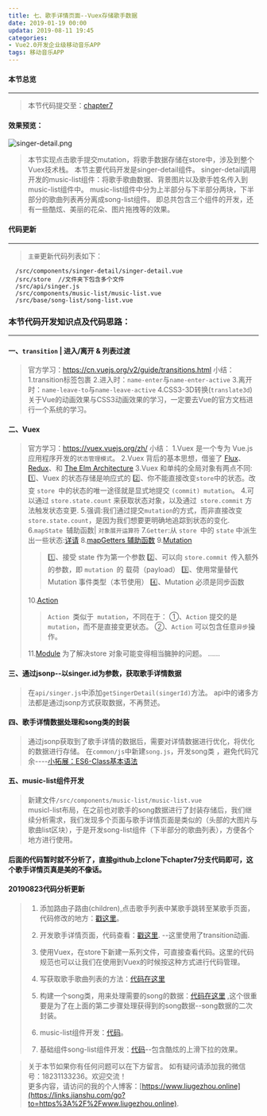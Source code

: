 ```yaml
---
title: 七、歌手详情页面--Vuex存储歌手数据
date: 2019-01-19 00:00
updata: 2019-08-11 19:45
categories:
- Vue2.0开发企业级移动音乐APP
tags: 移动音乐APP
---
```

#### 本节总览
---
> 本节代码提交至：[chapter7](https://github.com/liugezhou/liugezhou_music/tree/chapter7)
#### 效果预览：
![singer-detail.png](http://img.liugezhou.online/Vue2-07.png)
<!--more-->
>本节实现点击歌手提交mutation，将歌手数据存储在store中，涉及到整个Vuex技术栈。
本节主要代码开发是singer-detail组件。
singer-detail调用开发的music-list组件：将歌手歌曲数据、背景图片以及歌手姓名传入到music-list组件中。
music-list组件中分为上半部分与下半部分两块，下半部分的歌曲列表再分离成song-list组件。
即总共包含三个组件的开发，还有一些酷炫、美丽的花朵、图片拖拽等的效果。

#### 代码更新
---
>`主要`更新代码列表如下：
 ```
   /src/components/singer-detail/singer-detail.vue
   /src/store  //文件夹下包含多个文件
   /src/api/singer.js
   /src/components/music-list/music-list.vue
   /src/base/song-list/song-list.vue
```

### 本节代码开发知识点及代码思路：
---
####  一、`transition` | 进入/离开 & 列表过渡

>官方学习：https://cn.vuejs.org/v2/guide/transitions.html
小结：
1.transition标签包裹
2.进入时：`name-enter`与`name-enter-active`
3.离开时：`name-leave-to`与`name-leave-active`
4.CSS3-3D转换(`translate3d`)
关于Vue的动画效果与CSS3动画效果的学习，一定要去Vue的官方文档进行一个系统的学习。

#### 二、Vuex

>官方学习：https://vuex.vuejs.org/zh/
>小结：
>1.Vuex 是一个专为 Vue.js 应用程序开发的`状态管理模式`。
>2.Vuex 背后的基本思想，借鉴了 [Flux](https://facebook.github.io/flux/docs/overview.html)、[Redux](http://redux.js.org/)、和 [The Elm Architecture](https://guide.elm-lang.org/architecture/)
>3.Vuex 和单纯的全局对象有两点不同:
   1️⃣、Vuex 的状态存储是响应式的
   2️⃣、你不能直接改变` store `中的状态。改变 `store `中的状态的唯一途径就是显式地提交 `(commit) mutation`。
>4.可以通过 `store.state.count` 来获取状态对象，以及通过` store.commit` 方法触发状态变更.
>5.强调:我们通过提交` mutation `的方式，而非直接改变` store.state.count`，是因为我们想要更明确地追踪到状态的变化.
>6.`mapState `辅助函数| `对象展开运算符`
>7.`Getter`:从 `store `中的 `state` 中派生出一些状态:[详请](https://vuex.vuejs.org/zh/guide/getters.html)
>8.[mapGetters 辅助函数](https://vuex.vuejs.org/zh/guide/getters.html#mapgetters-%E8%BE%85%E5%8A%A9%E5%87%BD%E6%95%B0)
>9.[Mutation](https://vuex.vuejs.org/zh/guide/mutations.html)
>>1️⃣、接受 state 作为第一个参数
>>2️⃣、可以向 `store.commit `传入额外的参数，即 `mutation `的 载荷（payload）
>>3️⃣、使用常量替代 Mutation 事件类型（本节使用）
>>4️⃣、Mutation 必须是同步函数
>
> 10.[Action](https://vuex.vuejs.org/zh/guide/actions.html)
>> `Action `类似于` mutation`，不同在于：
>>①、`Action` 提交的是 `mutation`，而不是直接变更状态。
>>②、`Action` 可以包含任意`异步`操作。
>
>11.[Module](https://vuex.vuejs.org/zh/guide/modules.html)
为了解决store 对象可能变得相当臃肿的问题。
……
#### 三、通过jsonp--以singer.id为参数，获取歌手详情数据
>在`api/singer.js`中添加`getSingerDetail(singerId)`方法。
api中的诸多方法都是通过jsonp方式获取数据，不再赘述。
#### 四、歌手详情数据处理和song类的封装
>通过jsonp获取到了歌手详情的数据后，需要对详情数据进行优化，将优化的数据进行存储。
>在`common/js`中新建`song.js`，开发song类 ，避免代码冗余----[小拓展：ES6-Class基本语法](https://www.jianshu.com/p/0743e31cd911)
#### 五、music-list组件开发

> 新建文件`/src/components/music-list/music-list.vue`  
> musicl-list布局，在之前也对歌手的song数据进行了封装存储后，我们继续分析需求，我们发现多个页面与歌手详情页面是类似的（头部的大图片与歌曲list区块），于是开发song-list组件（下半部分的歌曲列表），方便各个地方进行使用。

#### 后面的代码暂时就不分析了，直接github上clone下chapter7分支代码即可，这个歌手详情页真是美的不像话。

#### 20190823代码分析更新
> 1. 添加路由子路由(children),点击歌手列表中某歌手跳转至某歌手页面，代码修改的地方：[戳这里](https://github.com/liugezhou/liugezhou_music/blob/chapter7/src/router/index.js)。 
> 
> 2. 开发歌手详情页面，代码查看：[戳这里](https://github.com/liugezhou/liugezhou_music/blob/chapter7/src/components/singer-detail/singer-detail.vue). --这里使用了transition动画.  
> 
> 3. 使用Vuex，在store下新建一系列文件，可直接查看代码。这里的代码规范也可以让我们在使用到Vuex的时候按这种方式进行代码管理。
>  
> 4. 写获取歌手歌曲列表的方法：[代码在这里](https://github.com/liugezhou/liugezhou_music/blob/chapter7/src/api/singer.js)
>   
> 5. 构建一个song类，用来处理需要的song的数据：[代码在这里](https://github.com/liugezhou/liugezhou_music/blob/chapter7/src/common/js/song.js) ,这个很重要是为了在上面的第二步骤处理获得到的song数据--song数据的二次封装。
> 
> 6. music-list组件开发：[代码](https://github.com/liugezhou/liugezhou_music/blob/chapter7/src/components/music-list/music-list.vue)。
>
> 7. 基础组件song-list组件开发：[代码](https://github.com/liugezhou/liugezhou_music/blob/chapter7/src/base/song-list/song-list.vue)--包含酷炫的上滑下拉的效果。

>关于本节如果你有任何问题可以在下方留言。
>如有疑问请添加我的微信号：18231133236。欢迎交流！  
>更多内容，请访问的我的个人博客：[https://www.liugezhou.online](https://links.jianshu.com/go?to=https%3A%2F%2Fwww.liugezhou.online).
